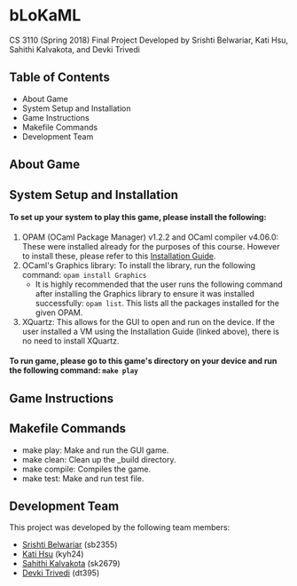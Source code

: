 # bLoKaML
CS 3110 (Spring 2018) Final Project
Developed by Srishti Belwariar, Kati Hsu, Sahithi Kalvakota, and Devki Trivedi

## Table of Contents
* About Game
* System Setup and Installation
* Game Instructions
* Makefile Commands
* Development Team

## About Game

## System Setup and Installation
#### To set up your system to play this game, please install the following:
1. OPAM (OCaml Package Manager) v1.2.2 and OCaml compiler v4.06.0: These were installed already for the purposes of this course.  However to install these, please refer to this [Installation Guide](http://www.cs.cornell.edu/courses/cs3110/2018sp/install.html).
2. OCaml's Graphics library: To install the library, run the following command: ```opam install Graphics```
	* It is highly recommended that the user runs the following command after installing the Graphics library to ensure it was installed successfully: ```opam list```.  This lists all the packages installed for the given OPAM.
3. XQuartz: This allows for the GUI to open and run on the device.  If the user installed a VM using the Installation Guide (linked above), there is no need to install XQuartz.  

#### To run game, please go to this game's directory on your device and run the following command: ```make play```


## Game Instructions

## Makefile Commands
* make play:  Make and run the GUI game.
* make clean: Clean up the _build directory.
* make compile: Compiles the game.
* make test: Make and run test file.



## Development Team
This project was developed by the following team members:
* [Srishti Belwariar](https://github.com/srishtibelwariar) (sb2355)
* [Kati Hsu](https://github.com/kyh24) (kyh24)
* [Sahithi Kalvakota](https://github.com/sahithi-kal) (sk2679)
* [Devki Trivedi](https://github.com/devki98) (dt395)

